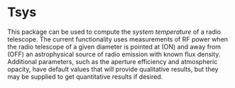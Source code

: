 # Tsys

This package can be used to compute the *system temperature* of a radio
telescope.  The current functionality uses measurements of RF power when the
radio telescope of a given diameter is pointed at (ON) and away from (OFF) an
astrophysical source of radio emission with known flux density.  Additional
parameters, such as the aperture efficiency and atmospheric opacity, have
default values that will provide qualitative results, but they may be supplied
to get quantitative results if desired.
